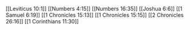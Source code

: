 [[Leviticus 10:1]]
[[Numbers 4:15]]
[[Numbers 16:35]]
[[Joshua 6:6]]
[[1 Samuel 6:19]]
[[1 Chronicles 15:13]]
[[1 Chronicles 15:15]]
[[2 Chronicles 26:16]]
[[1 Corinthians 11:30]]
